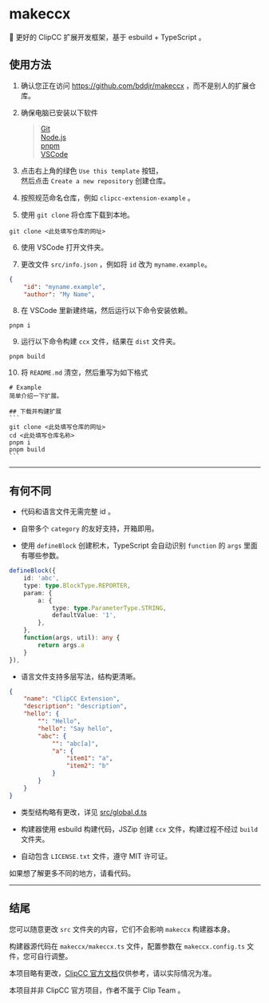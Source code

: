 <!-- https://github.com/bddjr/makeccx -->

# makeccx

🚀 更好的 ClipCC 扩展开发框架，基于 esbuild + TypeScript 。

## 使用方法

1. 确认您正在访问 https://github.com/bddjr/makeccx ，而不是别人的扩展仓库。

2. 确保电脑已安装以下软件

   > [Git](https://git-scm.com/)  
   > [Node.js](https://nodejs.org/)  
   > [pnpm](https://pnpm.io/zh/)  
   > [VSCode](https://code.visualstudio.com/)

3. 点击右上角的绿色 `Use this template` 按钮，  
   然后点击 `Create a new repository` 创建仓库。  

4. 按照规范命名仓库，例如 `clipcc-extension-example` 。  

5. 使用 `git clone` 将仓库下载到本地。  

```
git clone <此处填写仓库的网址>
```

6. 使用 VSCode 打开文件夹。

7. 更改文件 `src/info.json` ，例如将 `id` 改为 `myname.example`。

```json
{
    "id": "myname.example",
    "author": "My Name",
```

8. 在 VSCode 里新建终端，然后运行以下命令安装依赖。

```
pnpm i
```

9. 运行以下命令构建 `ccx` 文件，结果在 `dist` 文件夹。

```
pnpm build
```

10. 将 `README.md` 清空，然后重写为如下格式

````
# Example
简单介绍一下扩展。  

## 下载并构建扩展
```
git clone <此处填写仓库的网址>
cd <此处填写仓库名称>
pnpm i
pnpm build
```
````

---

## 有何不同

- 代码和语言文件无需完整 id 。

- 自带多个 `category` 的友好支持，开箱即用。

- 使用 `defineBlock` 创建积木，TypeScript 会自动识别 `function` 的 `args` 里面有哪些参数。

```ts
defineBlock({
    id: 'abc',
    type: type.BlockType.REPORTER,
    param: {
        a: {
            type: type.ParameterType.STRING,
            defaultValue: '1',
        },
    },
    function(args, util): any {
        return args.a
    }
}),
```

- 语言文件支持多层写法，结构更清晰。

```json
{
    "name": "ClipCC Extension",
    "description": "description",
    "hello": {
        "": "Hello",
        "hello": "Say hello",
        "abc": {
            "": "abc[a]",
            "a": {
                "item1": "a",
                "item2": "b"
            }
        }
    }
}
```

- 类型结构略有更改，详见 [src/global.d.ts](src/global.d.ts)

- 构建器使用 esbuild 构建代码，JSZip 创建 `ccx` 文件，构建过程不经过 `build` 文件夹。

- 自动包含 `LICENSE.txt` 文件，遵守 MIT 许可证。

如果想了解更多不同的地方，请看代码。

---

## 结尾

您可以随意更改 `src` 文件夹的内容，它们不会影响 `makeccx` 构建器本身。

构建器源代码在 `makeccx/makeccx.ts` 文件，配置参数在 `makeccx.config.ts` 文件，您可自行调整。

本项目略有更改，[ClipCC 官方文档](https://doc.codingclip.com/zh-cn/category/for-developers)仅供参考，请以实际情况为准。

本项目并非 ClipCC 官方项目，作者不属于 Clip Team 。
